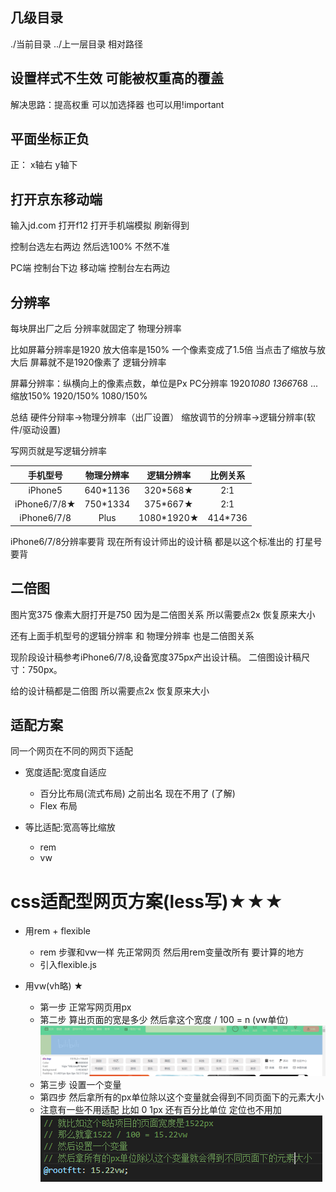 ## 几级目录
./当前目录 ../上一层目录 相对路径

## 设置样式不生效 可能被权重高的覆盖
解决思路：提高权重 可以加选择器 也可以用!important

## 平面坐标正负
正： x轴右 y轴下

## 打开京东移动端
输入jd.com
打开f12 打开手机端模拟 刷新得到

控制台选左右两边 然后选100% 不然不准

PC端 控制台下边 移动端 控制台左右两边

## 分辨率
每块屏出厂之后 分辨率就固定了 物理分辨率

比如屏幕分辨率是1920 放大倍率是150% 一个像素变成了1.5倍
当点击了缩放与放大后
屏幕就不是1920像素了 逻辑分辨率

屏幕分辨率：纵横向上的像素点数，单位是Px
PC分辨率
1920*1080
1366*768
...
缩放150%
1920/150%
1080/150%

总结
硬件分辩率→物理分辨率（出厂设置）
缩放调节的分辨率→逻辑分辨率(软件/驱动设置)

写网页就是写逻辑分辨率

手机型号|物理分辨率|逻辑分辨率|比例关系
:-:|:-:|:-:|:-:
iPhone5|640*1136|320*568★|2:1
iPhone6/7/8★|750*1334|375*667★|2:1
iPhone6/7/8|Plus|1080*1920★|414*736|2.6:1

iPhone6/7/8分辨率要背 现在所有设计师出的设计稿
都是以这个标准出的 打星号要背

## 二倍图
图片宽375 像素大厨打开是750 因为是二倍图关系
所以需要点2x 恢复原来大小

还有上面手机型号的逻辑分辨率 和 物理分辨率 
也是二倍图关系

现阶段设计稿参考iPhone6/7/8,设备宽度375px产出设计稿。
二倍图设计稿尺寸：750px。

给的设计稿都是二倍图 所以需要点2x 恢复原来大小

## 适配方案
同一个网页在不同的网页下适配

- 宽度适配:宽度自适应
    - 百分比布局(流式布局) 之前出名 现在不用了 (了解)
    - Flex 布局

- 等比适配:宽高等比缩放
    - rem
    - vw

# css适配型网页方案(less写)★★★
- 用rem + flexible
    - rem 步骤和vw一样 先正常网页 然后用rem变量改所有
      要计算的地方
    - 引入flexible.js

- 用vw(vh略) ★
    -   第一步 正常写网页用px
    -   第二步 算出页面的宽是多少 然后拿这个宽度 / 100 = n (vw单位) 
    ![1084](../../../public/10-8/4.png)
    -   第三步 设置一个变量 
    -   第四步 然后拿所有的px单位除以这个变量就会得到不同页面下的元素大小
    -   注意有一些不用适配 比如 0 1px 还有百分比单位 定位也不用加
    ![1085](../../../public/10-8/5.png)

